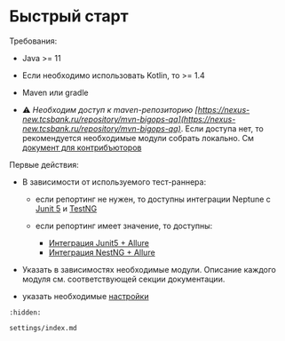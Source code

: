 # Быстрый старт

Требования:

- Java >= 11

- Если необходимо использовать Kotlin, то >= 1.4

- Maven или gradle

- ⚠️ _Необходим доступ к maven-репозиторию [https://nexus-new.tcsbank.ru/repository/mvn-bigops-qa](https://nexus-new.tcsbank.ru/repository/mvn-bigops-qa)_.
  Если доступа нет, то рекомендуется необходимые модули собрать локально. См [документ для контрибъюторов](start_to_contribute.md)


Первые действия:

- В зависимости от используемого тест-раннера:
   
   - если репортинг не нужен, то доступны интеграции Neptune c [Junit 5](./../test_runners/junit5/index.md) и 
     [TestNG](./../test_runners/testng/index.md)
   - если репортинг имеет значение, то доступны:
  
     - [Интеграция Junit5 + Allure](./../test_runners/junit5/allure.jupiter.bridge.md)
     - [Интеграция NestNG + Allure](./../test_runners/testng/allure.testng.bridge.md)

- Указать в зависимостях необходимые модули. Описание каждого модуля см. соответствующей секции документации.

- указать необходимые [настройки](settings/index.md)

```{toctree}
:hidden:

settings/index.md
```
